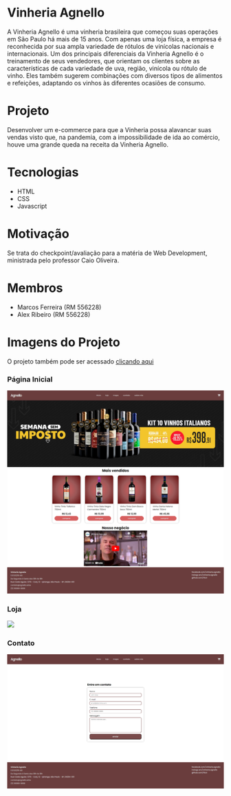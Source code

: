 # Vinheria Agnello
A Vinheria Agnello é uma vinheria brasileira que começou suas operações em São Paulo há mais de 15 anos. Com apenas uma loja física, a empresa é reconhecida por sua ampla variedade de rótulos de vinícolas nacionais e internacionais. Um dos principais diferenciais da Vinheria Agnello é o treinamento de seus vendedores, que orientam os clientes sobre as características de cada variedade de uva, região, vinícola ou rótulo de vinho. Eles também sugerem combinações com diversos tipos de alimentos e refeições, adaptando os vinhos às diferentes ocasiões de consumo.

# Projeto
Desenvolver um e-commerce para que a Vinheria possa alavancar suas vendas visto que, na pandemia, com a impossibilidade de ida ao comércio, houve uma grande queda na receita da Vinheria Agnello.

# Tecnologias
- HTML
- CSS
- Javascript

# Motivação
Se trata do checkpoint/avaliação para a matéria de Web Development, ministrada pelo professor Caio Oliveira.

# Membros
- Marcos Ferreira (RM 556228)
- Alex Ribeiro (RM 556228)

# Imagens do Projeto
O projeto também pode ser acessado [clicando aqui](https://rfxct.github.io/checkpoint-2-web-development/)

### Página Inicial
<img src="docs/index.png" >

### Loja
<img src="docs/loja.png" >

### Contato
<img src="docs/contato.png" >
